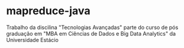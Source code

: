 # mapreduce-java
Trabalho da discilina "Tecnologias Avançadas" parte do curso de pós graduação em "MBA em Ciências de Dados e Big Data Analytics" da Universidade Estácio
